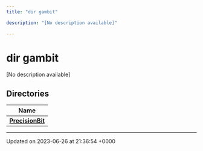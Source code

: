 ```yaml
---
title: "dir gambit"

description: "[No description available]"

---
```


# dir gambit

[No description available]

## Directories

| Name           |
| -------------- |
| **[PrecisionBit](/documentation/code/files/dir_834f998753c9cc6bda1a2160e745c40d/#dir-precisionbit)**  |






-------------------------------

Updated on 2023-06-26 at 21:36:54 +0000
